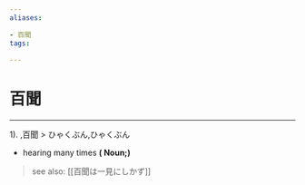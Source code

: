 ```yaml
---
aliases:
    
- 百聞
tags:
    
---
```


# 百聞
---
1).
,百聞 > ひゃくぶん,ひゃくぶん

- hearing many times
**( Noun;)**
> see also:  [[百聞は一見にしかず]]
            